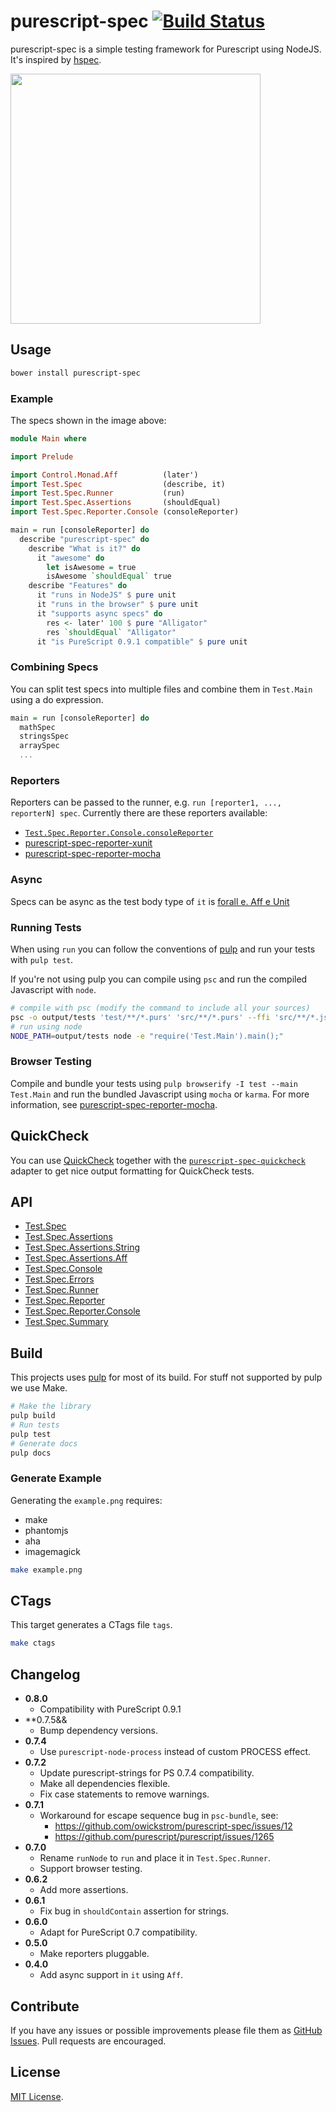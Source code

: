 # purescript-spec [![Build Status](https://travis-ci.org/owickstrom/purescript-spec.svg?branch=master)](https://travis-ci.org/owickstrom/purescript-spec)

purescript-spec is a simple testing framework for Purescript using NodeJS. It's
inspired by [hspec](http://hspec.github.io/).

<img src="https://raw.githubusercontent.com/owickstrom/purescript-spec/master/example.png" width="400" />

## Usage

```bash
bower install purescript-spec
```

### Example

The specs shown in the image above:

```purescript
module Main where

import Prelude

import Control.Monad.Aff          (later')
import Test.Spec                  (describe, it)
import Test.Spec.Runner           (run)
import Test.Spec.Assertions       (shouldEqual)
import Test.Spec.Reporter.Console (consoleReporter)

main = run [consoleReporter] do
  describe "purescript-spec" do
    describe "What is it?" do
      it "awesome" do
        let isAwesome = true
        isAwesome `shouldEqual` true
    describe "Features" do
      it "runs in NodeJS" $ pure unit
      it "runs in the browser" $ pure unit
      it "supports async specs" do
        res <- later' 100 $ pure "Alligator"
        res `shouldEqual` "Alligator"
      it "is PureScript 0.9.1 compatible" $ pure unit
```

### Combining Specs

You can split test specs into multiple files and combine
them in `Test.Main` using a do expression.

```purescript
main = run [consoleReporter] do
  mathSpec
  stringsSpec
  arraySpec
  ...
```

### Reporters

Reporters can be passed to the runner, e.g. `run [reporter1, ..., reporterN]
spec`. Currently there are these reporters available:

* [`Test.Spec.Reporter.Console.consoleReporter`](docs/Test/Spec/Reporter/Console.md#consolereporter)
* [purescript-spec-reporter-xunit](https://github.com/owickstrom/purescript-spec-reporter-xunit)
* [purescript-spec-reporter-mocha](https://github.com/owickstrom/purescript-spec-reporter-mocha)

### Async

Specs can be async as the test body type of `it` is
[forall e. Aff e Unit](https://github.com/slamdata/purescript-aff)

### Running Tests

When using `run` you can follow the conventions of
[pulp](https://github.com/bodil/pulp) and run your tests with `pulp test`.

If you're not using pulp you can compile using `psc` and run the compiled
Javascript with `node`.

```bash
# compile with psc (modify the command to include all your sources)
psc -o output/tests 'test/**/*.purs' 'src/**/*.purs' --ffi 'src/**/*.js'
# run using node
NODE_PATH=output/tests node -e "require('Test.Main').main();"
```

### Browser Testing

Compile and bundle your tests using `pulp browserify -I test --main Test.Main`
and run the bundled Javascript using `mocha` or `karma`. For more information,
see [purescript-spec-reporter-mocha](
https://github.com/owickstrom/purescript-spec-reporter-mocha).

## QuickCheck

You can use [QuickCheck](https://github.com/purescript/purescript-quickcheck)
together with the [`purescript-spec-quickcheck`](https://github.com/owickstrom/purescript-spec-quickcheck)
adapter to get nice output formatting for QuickCheck tests.

## API

- [Test.Spec](docs/Test/Spec.md)
- [Test.Spec.Assertions](docs/Test/Spec/Assertions.md)
- [Test.Spec.Assertions.String](docs/Test/Spec/Assertions/String.md)
- [Test.Spec.Assertions.Aff](docs/Test/Spec/Assertions/Aff.md)
- [Test.Spec.Console](docs/Test/Spec/Console.md)
- [Test.Spec.Errors](docs/Test/Spec/Errors.md)
- [Test.Spec.Runner](docs/Test/Spec/Runner.md)
- [Test.Spec.Reporter](docs/Test/Spec/Reporter.md)
- [Test.Spec.Reporter.Console](docs/Test/Spec/Reporter/Console.md)
- [Test.Spec.Summary](docs/Test/Spec/Summary.md)

## Build

This projects uses [pulp](https://github.com/bodil/pulp) for most of its
build. For stuff not supported by pulp we use Make.

```bash
# Make the library
pulp build
# Run tests
pulp test
# Generate docs
pulp docs
```

### Generate Example

Generating the `example.png` requires:

* make
* phantomjs
* aha
* imagemagick

```bash
make example.png
```

## CTags

This target generates a CTags file `tags`.

```bash
make ctags
```

## Changelog

* **0.8.0**
  * Compatibility with PureScript 0.9.1
* **0.7.5&&
  * Bump dependency versions.
* **0.7.4**
  * Use `purescript-node-process` instead of custom PROCESS effect.
* **0.7.2**
  * Update purescript-strings for PS 0.7.4 compatibility.
  * Make all dependencies flexible.
  * Fix case statements to remove warnings.
* **0.7.1**
  * Workaround for escape sequence bug in `psc-bundle`, see:
    * https://github.com/owickstrom/purescript-spec/issues/12
    * https://github.com/purescript/purescript/issues/1265
* **0.7.0**
  * Rename `runNode` to `run` and place it in `Test.Spec.Runner`.
  * Support browser testing.
* **0.6.2**
  * Add more assertions.
* **0.6.1**
  * Fix bug in `shouldContain` assertion for strings.
* **0.6.0**
  * Adapt for PureScript 0.7 compatibility.
* **0.5.0**
  * Make reporters pluggable.
* **0.4.0**
  * Add async support in `it` using `Aff`.

## Contribute

If you have any issues or possible improvements please file them as
[GitHub Issues](https://github.com/owickstrom/purescript-spec/issues). Pull
requests are encouraged.

## License

[MIT License](LICENSE.md).
